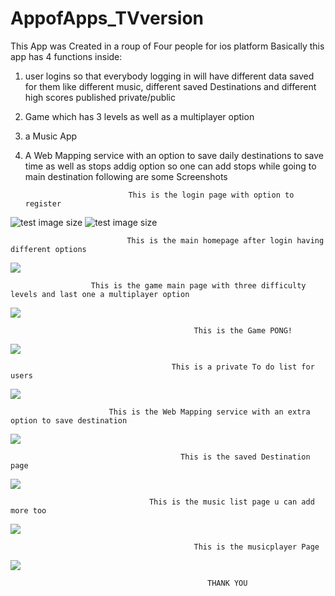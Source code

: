 # AppofApps_TVversion
 This App was Created in a roup of Four people for ios platform
 Basically this app has 4 functions inside:
 1) user logins so that everybody logging in will have different data saved for them like different music, different saved Destinations and different high scores published private/public
 2) Game which has 3 levels as well as a multiplayer option
 3) a Music App
 4) A Web Mapping service with an option to save daily destinations to save time as well as stops addig option so one can add stops while going to main destination
following are some Screenshots

                               This is the login page with option to register
![test image size]()
![test image size](https://github.com/VivekGupta1999/AppofApps_TVversion/blob/master/screenshots/Screen%20Shot%202020-01-20%20at%205.42.44%20AM.png)

                              This is the main homepage after login having different options
![](https://github.com/VivekGupta1999/appofapps/blob/master/screenshots/Screen%20Shot%202020-01-20%20at%205.39.00%20AM.png)

                      This is the game main page with three difficulty levels and last one a multiplayer option
![](https://github.com/VivekGupta1999/appofapps/blob/master/screenshots/Screen%20Shot%202020-01-20%20at%205.39.12%20AM.png)
 
                                             This is the Game PONG!
![](https://github.com/VivekGupta1999/appofapps/blob/master/screenshots/Screen%20Shot%202020-01-20%20at%205.39.27%20AM.png)


                                        This is a private To do list for users
![](https://github.com/VivekGupta1999/appofapps/blob/master/screenshots/Screen%20Shot%202020-01-20%20at%205.39.40%20AM.png)

                          This is the Web Mapping service with an extra option to save destination
![](https://github.com/VivekGupta1999/appofapps/blob/master/screenshots/Screen%20Shot%202020-01-20%20at%205.40.03%20AM.png)

                                          This is the saved Destination page 
![](https://github.com/VivekGupta1999/appofapps/blob/master/screenshots/Screen%20Shot%202020-01-20%20at%205.40.11%20AM.png)

                                   This is the music list page u can add more too 
![](https://github.com/VivekGupta1999/appofapps/blob/master/screenshots/Screen%20Shot%202020-01-20%20at%205.40.40%20AM.png)

                                             This is the musicplayer Page 
![](https://github.com/VivekGupta1999/appofapps/blob/master/screenshots/Screen%20Shot%202020-01-20%20at%205.40.50%20AM.png)

                                                THANK YOU
